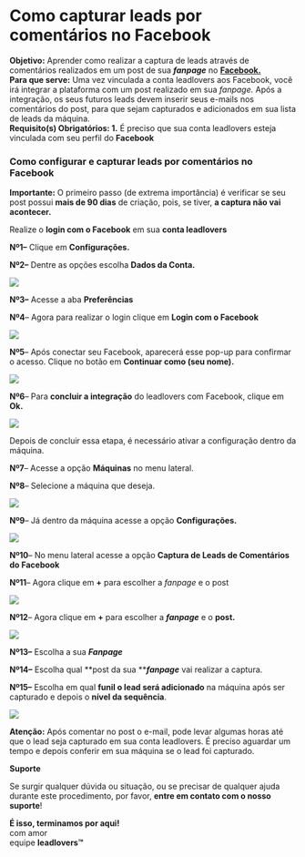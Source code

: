 # Como capturar leads por comentários no Facebook

**Objetivo:** Aprender como realizar a captura de leads através de comentários realizados em um post de sua _**fanpage**_ no [**Facebook.**](https://www.facebook.com/)\
**Para que serve:** Uma vez vinculada a conta leadlovers aos Facebook, você irá integrar a plataforma com um post realizado em sua _fanpage._ Após a integração, os seus futuros leads devem inserir seus e-mails nos comentários do post, para que sejam capturados e adicionados em sua lista de leads da máquina.\
**Requisito(s) Obrigatórios: 1.** É preciso que sua conta leadlovers esteja vinculada com seu perfil do **Facebook**

### **Como configurar e capturar leads por comentários no Facebook** <a href="#como-configurar" id="como-configurar"></a>

**Importante:** O primeiro passo (de extrema importância) é verificar se seu post possui **mais de 90 dias** de criação, pois, se tiver, **a captura não vai acontecer.**

Realize o **login com o Facebook** em sua **conta leadlovers**

**Nº1–** Clique em **Configurações.**

**Nº2–** Dentre as opções escolha **Dados da Conta.**

[![](https://legado.leadlovers.site/wp-content/uploads/2020/09/como-capturar-leads-por-comentrios-no-facebook-360042459414\_mceclip0.png)](https://legado.leadlovers.site/wp-content/uploads/2020/09/como-capturar-leads-por-comentrios-no-facebook-360042459414\_mceclip0.png)

**Nº3–** Acesse a aba **Preferências**

**Nº4**– Agora para realizar o login clique em **Login com o Facebook**

[![](https://legado.leadlovers.site/wp-content/uploads/2020/09/como-capturar-leads-por-comentrios-no-facebook-360042459414\_mceclip1.png)](https://legado.leadlovers.site/wp-content/uploads/2020/09/como-capturar-leads-por-comentrios-no-facebook-360042459414\_mceclip1.png)

**Nº5**– Após conectar seu Facebook, aparecerá esse pop-up para confirmar o acesso. Clique no botão em **Continuar como (seu nome).**

[![](https://legado.leadlovers.site/wp-content/uploads/2020/09/como-capturar-leads-por-comentrios-no-facebook-360042459414\_mceclip2.png)](https://legado.leadlovers.site/wp-content/uploads/2020/09/como-capturar-leads-por-comentrios-no-facebook-360042459414\_mceclip2.png)

**Nº6**– Para **concluir a integração** do leadlovers com Facebook, clique em **Ok.**

[![](https://legado.leadlovers.site/wp-content/uploads/2020/09/como-capturar-leads-por-comentrios-no-facebook-360042459414\_mceclip3.png)](https://legado.leadlovers.site/wp-content/uploads/2020/09/como-capturar-leads-por-comentrios-no-facebook-360042459414\_mceclip3.png)

Depois de concluir essa etapa, é necessário ativar a configuração dentro da máquina.

**Nº7**– Acesse a opção **Máquinas** no menu lateral.

**Nº8**– Selecione a máquina que deseja.

[![](https://legado.leadlovers.site/wp-content/uploads/2020/09/como-capturar-leads-por-comentrios-no-facebook-360042459414\_mceclip5.png)](https://legado.leadlovers.site/wp-content/uploads/2020/09/como-capturar-leads-por-comentrios-no-facebook-360042459414\_mceclip5.png)

**Nº9**– Já dentro da máquina acesse a opção **Configurações.**

[![](https://legado.leadlovers.site/wp-content/uploads/2020/09/como-capturar-leads-por-comentrios-no-facebook-360042459414\_mceclip7.png)](https://legado.leadlovers.site/wp-content/uploads/2020/09/como-capturar-leads-por-comentrios-no-facebook-360042459414\_mceclip7.png)

**Nº10**– No menu lateral acesse a opção **Captura de Leads de Comentários do Facebook**

**Nº11**– Agora clique em **+** para escolher a _fanpage_ e o post

[![](https://legado.leadlovers.site/wp-content/uploads/2020/09/como-capturar-leads-por-comentrios-no-facebook-360042459414\_mceclip8.png)](https://legado.leadlovers.site/wp-content/uploads/2020/09/como-capturar-leads-por-comentrios-no-facebook-360042459414\_mceclip8.png)

**Nº12**– Agora clique em **+** para escolher a _**fanpage**_ e o **post.**

[![](https://legado.leadlovers.site/wp-content/uploads/2020/09/como-capturar-leads-por-comentrios-no-facebook-360042459414\_mceclip9.png)](https://legado.leadlovers.site/wp-content/uploads/2020/09/como-capturar-leads-por-comentrios-no-facebook-360042459414\_mceclip9.png)

**Nº13–** Escolha a sua _**Fanpage**_

**Nº14–** Escolha qual **post da sua **_**fanpage**_ vai realizar a captura.

**Nº15–** Escolha em qual **funil o lead será adicionado** na máquina após ser capturado e depois o **nível da sequência**.

[![](https://legado.leadlovers.site/wp-content/uploads/2020/09/como-capturar-leads-por-comentrios-no-facebook-360042459414\_mceclip10.png)](https://legado.leadlovers.site/wp-content/uploads/2020/09/como-capturar-leads-por-comentrios-no-facebook-360042459414\_mceclip10.png)

**Atenção:** Após comentar no post o e-mail, pode levar algumas horas até que o lead seja capturado em sua conta leadlovers. É preciso aguardar um tempo e depois conferir em sua máquina se o lead foi capturado.

**Suporte**

Se surgir qualquer dúvida ou situação, ou se precisar de qualquer ajuda durante este procedimento, por favor, **entre em contato com o nosso suporte**!



&#x20;**É isso, terminamos por aqui!**\
com amor \
equipe **leadlovers™**
